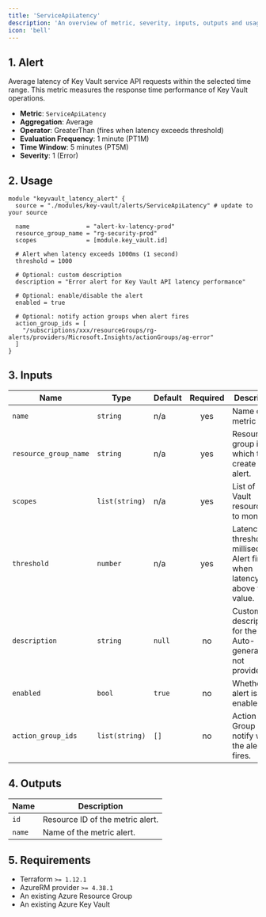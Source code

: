 ```yaml
---
title: 'ServiceApiLatency'
description: 'An overview of metric, severity, inputs, outputs and usage.'
icon: 'bell'
---
```


## 1. Alert
Average latency of Key Vault service API requests within the selected time range. This metric measures the response time performance of Key Vault operations.

- **Metric**: `ServiceApiLatency` 
- **Aggregation**: Average
- **Operator**: GreaterThan (fires when latency exceeds threshold)
- **Evaluation Frequency**: 1 minute (PT1M)
- **Time Window**: 5 minutes (PT5M)
- **Severity**: 1 (Error)

## 2. Usage
```hcl main.tf
module "keyvault_latency_alert" {
  source = "./modules/key-vault/alerts/ServiceApiLatency" # update to your source

  name                = "alert-kv-latency-prod"
  resource_group_name = "rg-security-prod"
  scopes              = [module.key_vault.id]
  
  # Alert when latency exceeds 1000ms (1 second)
  threshold = 1000
  
  # Optional: custom description
  description = "Error alert for Key Vault API latency performance"
  
  # Optional: enable/disable the alert
  enabled = true
  
  # Optional: notify action groups when alert fires
  action_group_ids = [
    "/subscriptions/xxx/resourceGroups/rg-alerts/providers/Microsoft.Insights/actionGroups/ag-error"
  ]
}
```

## 3. Inputs
| Name                  | Type          | Default | Required | Description                                                     |
| --------------------- | ------------- | ------- | :------: | --------------------------------------------------------------- |
| `name`                | `string`      | n/a     |    yes   | Name of the metric alert.                                       |
| `resource_group_name` | `string`      | n/a     |    yes   | Resource group in which to create the alert.                   |
| `scopes`              | `list(string)`| n/a     |    yes   | List of Key Vault resource IDs to monitor.                     |
| `threshold`           | `number`      | n/a     |    yes   | Latency threshold in milliseconds. Alert fires when latency is above this value. |
| `description`         | `string`      | `null`  |    no    | Custom description for the alert. Auto-generated if not provided. |
| `enabled`             | `bool`        | `true`  |    no    | Whether the alert is enabled.                                  |
| `action_group_ids`    | `list(string)`| `[]`    |    no    | Action Group IDs to notify when the alert fires.              |

## 4. Outputs
| Name   | Description                   |
| ------ | ----------------------------- |
| `id`   | Resource ID of the metric alert. |
| `name` | Name of the metric alert.    |

## 5. Requirements
- Terraform `>= 1.12.1`
- AzureRM provider `>= 4.38.1`
- An existing Azure Resource Group
- An existing Azure Key Vault 